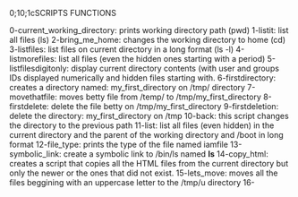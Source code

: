 0;10;1cSCRIPTS FUNCTIONS

0-current_working_directory: prints working directory path (pwd)
1-listit: list all files (ls)
2-bring_me_home: changes the working directory to home (cd)
3-listfiles: list files on current directory in a long format (ls -l)
4-listmorefiles: list all files (even the hidden ones starting with a period)
5-listfilesdigitonly: display current directory contents (with user and groups IDs displayed numerically and hidden files starting with.
6-firstdirectory: creates a directory named: my_first_directory on /tmp/ directory
7-movethatfile: moves betty file from /temp/ to /tmp/my_first_directory
8-firstdelete: delete the file betty on /tmp/my_first_directory
9-firstdeletion: delete the directory: my_first_directory on /tmp
10-back: this script changes the directory to the previous path
11-list: list all files (even hidden) in the current directory and the parent of the working directory and /boot in long format
12-file_type: prints the type of the file named iamfile
13-symbolic_link: create a symbolic link to /bin/ls named __ls__
14-copy_html: creates a script that copies all the HTML files from the current directory but only the newer or the ones that did not exist.
15-lets_move: moves all the files beggining with an uppercase letter to the /tmp/u directory
16-